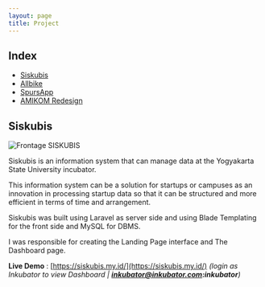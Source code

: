 ```yaml
---
layout: page
title: Project
---
```


## Index <!-- omit in toc -->
- [Siskubis](#Siskubis)
- [Allbike](#allbike)
- [SpursApp](#spursapp)
- [AMIKOM Redesign](#amikomredesign)

## Siskubis
![Frontage SISKUBIS](https://i.postimg.cc/yY6P2q9h/Siskubis.png)

Siskubis is an information system that can manage data at the Yogyakarta State University incubator.

This information system can be a solution for startups or campuses as an innovation in processing startup data so that it can be structured and more efficient in terms of time and arrangement.

Siskubis was built using Laravel as server side and using Blade Templating for the front side and MySQL for DBMS.

I was responsible for creating the Landing Page interface and The Dashboard page.

  

**Live Demo**  : [https://siskubis.my.id/](https://siskubis.my.id/)  _(login as Inkubator to view Dashboard |  **inkubator@inkubator.com:inkubator**)_